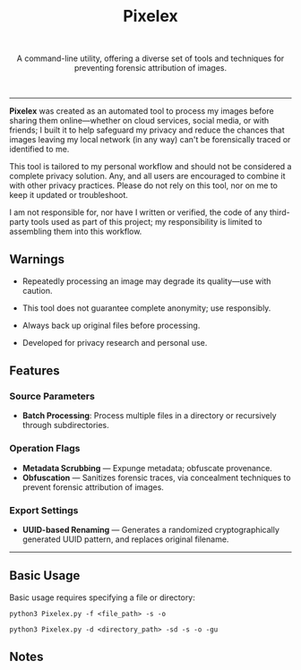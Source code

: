 <br>
<h1 align="center">Pixelex</h1>
<br>
<p align="center">A command-line utility, offering a diverse set of tools and techniques for preventing forensic attribution of images.</p>
<br>

---

**Pixelex** was created as an automated tool to process my images before sharing them online—whether on cloud services, social media, or with friends; I built it to help safeguard my privacy and reduce the chances that images leaving my local network (in any way) can't be forensically traced or identified to me.

This tool is tailored to my personal workflow and should not be considered a complete privacy solution. Any, and all users are encouraged to combine it with other privacy practices. Please do not rely on this tool, nor on me to keep it updated or troubleshoot.

I am not responsible for, nor have I written or verified, the code of any third-party tools used as part of this project; my responsibility is limited to assembling them into this workflow. 

## Warnings

- Repeatedly processing an image may degrade its quality—use with caution.

- This tool does not guarantee complete anonymity; use responsibly.

- Always back up original files before processing.

- Developed for privacy research and personal use.

## Features

### Source Parameters

- **Batch Processing**: Process multiple files in a directory or recursively through subdirectories.

### Operation Flags 

- **Metadata Scrubbing** — Expunge metadata; obfuscate provenance.
- **Obfuscation** — Sanitizes forensic traces, via concealment techniques to prevent forensic attribution of images.

### Export Settings

- **UUID-based Renaming** — Generates a randomized cryptographically generated UUID pattern, and replaces original filename.

---

## Basic Usage

Basic usage requires specifying a file or directory:

```
python3 Pixelex.py -f <file_path> -s -o
```

```
python3 Pixelex.py -d <directory_path> -sd -s -o -gu
```

## Notes

